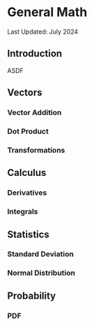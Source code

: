 # General Math

Last Updated: July 2024

## Introduction

ASDF

## Vectors

### Vector Addition

### Dot Product

### Transformations

## Calculus

### Derivatives

### Integrals

## Statistics

### Standard Deviation

### Normal Distribution

## Probability

### PDF
